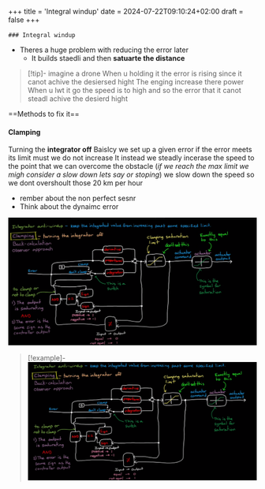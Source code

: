 +++
title = 'Integral windup'
date = 2024-07-22T09:10:24+02:00
draft = false
+++

    ### Integral windup
- Theres a huge problem with reducing the error later 
	-  It builds staedli and then **satuarte the distance**
>[!tip]- imagine a drone
>When u holding it the error is rising since it canot achive the desiersed hight 
>The enging increase there power 
>When u lwt it go the speed is to high and so the error that it canot steadl achive the desierd hight 


==Methods to fix it==



#### Clamping 

Turning the **integrator off**
Baislcy we set up a given error 
if the error meets its limit 
must we do not increase It 
instead we steadly incerase the speed to the point that we can overcome the obstacle (*if we reach the max limit we migh consider a slow down lets say or stoping*) we slow down the speed so we dont overshoult those 20 km per hour
- rember about the non perfect sesnr 
- Think about the dynaimc error 

![Clamping_Diagram_visual.png](/static/Clamping_Diagram_visual.png)







>[!example]-
>![ClampingMechanismGraph_visual.png](/static/ClampingMechanismGraph_visual.png)

